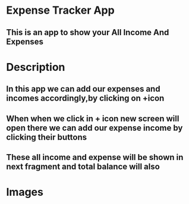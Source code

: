 # Expense Tracker App
## This is an app to show your All Income And Expenses
# Description
## In this app we can add our expenses and incomes accordingly,by clicking on +icon
## When when we click in + icon new screen will open there we can add our expense income by clicking their buttons 
## These all income and expense will be shown in next fragment and total balance will also 
# Images